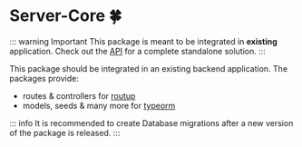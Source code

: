# Server-Core 🍀

::: warning Important
This package is meant to be integrated in **existing** application. Check out the [API](../server/index.md) for 
a complete standalone solution.
:::

This package should be integrated in an existing backend application.
The packages provide: 
- routes & controllers for [routup](https://www.npmjs.com/package/routup)
- models, seeds & many more for [typeorm](https://www.npmjs.com/package/typeorm)

::: info
It is recommended to create Database migrations after a new version of the package is released.
:::
